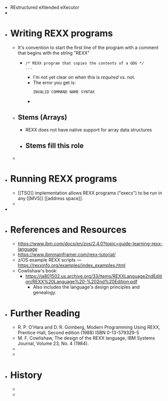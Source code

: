 - REstructured eXtended eXecutor
-
- # Writing REXX programs
	- It's convention to start the first line of the program with a comment that begins with the string "REXX"
		- ```
		  /* REXX program that copies the contents of a GDG */
		  ...
		  ```
			- I'm not yet clear on when this is _required_ vs. not.
			- The error you get is:
			  ```
			  INVALID COMMAND NAME SYNTAX
			  ```
			-
	- ## Stems (Arrays)
		- REXX does not have native support for array data structures
		- Stems fill this role
			-
	-
- # Running REXX programs
	- [[TSO]] implementation allows REXX programs ("execs") to be run in any [[MVS]] [[address space]].
	-
-
- # References and Resources
	- https://www.ibm.com/docs/en/zos/2.4.0?topic=guide-learning-rexx-language
	- https://www.ibmmainframer.com/rexx-tutorial/
	- z/OS example REXX scripts — https://rexxinfo.org/examples/index_examples.html
	- Cowlishaw's book:
		- https://ia801502.us.archive.org/33/items/REXXLanguage2ndEdition/REXX%20Language%20-%202nd%20Edition.pdf
			- Also includes the language's design principles and genealogy.
- # Further Reading
	- R. P. O'Hara and D. R. Gomberg, Modern Programming Using REXX, Prentice-Hall, Second edition (1988) ISBN 0-13-579329-5
	- M. F. Cowlishaw, The design of the REXX language, IBM Systems Journal, Volume 23, No. 4 (1984).
	-
	-
- # History
	-
	-